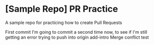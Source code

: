 # [Sample Repo] PR Practice
A sample repo for practicing how to create Pull Requests


First commit
I'm going to commit a second time now, to see if I'm still getting an error trying to push into origin add-intro
Merge conflict test
